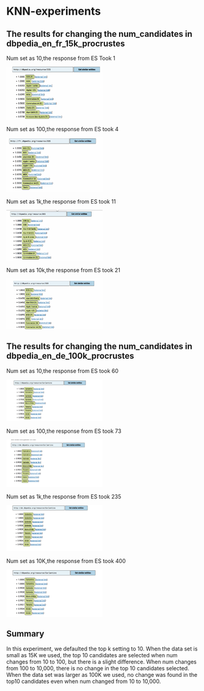 # KNN-experiments
## The results for changing the num_candidates in dbpedia_en_fr_15k_procrustes

Num set as 10,the response from ES Took  1
<p>
  <img width="50%" src="https://github.com/jiaaayiii/KNN-experiments/blob/main/num10.png" />
</p>

Num set as 100,the response from ES took 4
<p>
  <img width="50%" src="https://github.com/jiaaayiii/KNN-experiments/blob/main/num100.png" />
</p>
Num set as 1k,the response from ES took 11
<p>
  <img width="50%" src="https://github.com/jiaaayiii/KNN-experiments/blob/main/num1000.png" />
</p>
Num set as 10k,the response from ES took 21
<p>
  <img width="50%" src="https://github.com/jiaaayiii/KNN-experiments/blob/main/num10000.png" />
</p>

## The results for changing the num_candidates in dbpedia_en_de_100k_procrustes
Num set as 10,the response from ES took 60
<p>
  <img width="50%" src="https://github.com/jiaaayiii/KNN-experiments/blob/main/num10-100k.png" />
</p>
Num set as 100,the response from ES took 73
<p>
  <img width="50%" src="https://github.com/jiaaayiii/KNN-experiments/blob/main/num100-100k.png" />
</p>
Num set as 1k,the response from ES took 235
<p>
  <img width="50%" src="https://github.com/jiaaayiii/KNN-experiments/blob/main/num1000-100k.png" />
</p>
Num set as 10K,the response from ES took 400
<p>
  <img width="50%" src="https://github.com/jiaaayiii/KNN-experiments/blob/main/num10000-100k.png" />
</p>

## Summary
In this experiment, we defaulted the top k setting to 10.
When the data set is small as 15K we used, the top 10 candidates are selected when num changes from 10 to 100, but there is a slight difference.
When num changes from 100 to 10,000, there is no change in the top 10 candidates selected.
When the data set was larger as 100K we used, no change was found in the top10 candidates even when num changed from 10 to 10,000.

